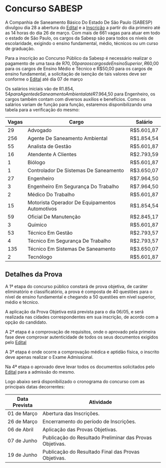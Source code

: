 # Concurso SABESP

A Companhia de Saneamento Básico Do Estado De São Paulo (SABESP) divulgou dia 28 a abertura do [Edital](http://www.concursosfcc.com.br/concursos/sabes317/edital_empregados_sabesp_27fev_fcc.pdf) e a [Inscrição](https://www.concursosfcc.com.br/concursos/jsp/inscricao/sabes317/) a partir do dia primeiro até as 14 horas do dia 26 de março. Com mais de 661 vagas para atuar em todo o estado de São Paulo, os cargos da Sabesp são para todos os níveis de escolaridade, exigindo o ensino fundamental, médio, técnicos ou um curso de graduação.

Para a inscrição ao Concurso Público da Sabesp é necessário realizar o pagamento de uma taxa de R$70,00 para os cargos de Ensino Superior, R$60,00 para os cargos de Ensino Médio e Técnico e R$50,00 para os cargos de ensino fundamental, a solicitação de isenção de tais valores deve ser conforme o [Edital](http://www.concursosfcc.com.br/concursos/sabes317/edital_empregados_sabesp_27fev_fcc.pdf) até dia 07 de março

Os salários iniciais vão de R$1.854,54 para Agente de Saneamento Ambiental até R$7.964,50 para Engenheiro, os cargos também contam com diversos auxílios e benefícios. Como os salários variam de função para função, estaremos disponibilizando uma tabela para a verificação do mesmo:

| Vagas | Cargo                                          | Salário    |
|-------|------------------------------------------------|------------|
| 29    | Advogado                                       | R$5.601,87 |
| 256   | Agente De Saneamento Ambiental                 | R$1.854,54 |
| 55    | Analista de Gestão                             | R$5.601,87 |
| 16    | Atendente A Clientes                           | R$2.793,59 |
| 1     | Biólogo                                        | R$5.601,87 |
| 1     | Controlador De Sistemas De Saneamento          | R$3.650,07 |
| 27    | Engenheiro                                     | R$7.964,50 |
| 3     | Engenheiro Em Segurança Do Trabalho            | R$7.964,50 |
| 2     | Médico Do Trabalho                             | R$5.601,87 |
| 15    | Motorista Operador De Equipamentos Automotivos | R$1.854,54 |
| 59    | Oficial De Manutenção                          | R$2.845,17 |
| 3     | Químico                                        | R$5.601,87 |
| 53    | Técnico Em Gestão                              | R$2.793,57 |
| 4     | Técnico Em Segurança De Trabalho               | R$2.793,57 |
| 135   | Técnico Em Sistemas De Saneamento              | R$3.650,07 |
| 2     | Tecnólogo                                      | R$5.601,87 |


## Detalhes da Prova

A 1ª etapa do concurso público constará de prova objetiva, de caráter eliminatório e classificatório, a prova é composta de 40 questões para o nível de ensino fundamental e chegando a 50 questões em nível superior, médio e técnico.

A aplicação da Prova Objetiva está prevista para o dia 06/05, e será realizada nas cidades correspondentes em sua inscrição, de acordo com a opção do candidato.

A 2ª etapa é a comprovação de requisitos, onde o aprovado pela primeira fase deve comprovar autenticidade de todos os seus documentos exigidos pelo [Edital](http://www.concursosfcc.com.br/concursos/sabes317/edital_empregados_sabesp_27fev_fcc.pdf)

A 3ª etapa é onde ocorre a comprovação médica e aptidão física, o inscrito deve apenas realizar o Exame Admissional.

Na 4ª etapa o aprovado deve levar todos os documentos solicitados pelo [Edital](http://www.concursosfcc.com.br/concursos/sabes317/edital_empregados_sabesp_27fev_fcc.pdf) para a admissão do mesmo.

Logo abaixo será disponibilizado o cronograma do concurso com as principais datas decorrentes:

| Data Prevista | Atividade                                                |
|---------------|----------------------------------------------------------|
| 01 de Março    | Abertura das Inscrições.                                 |
| 26 de Março    | Encerramento do período de Inscrições.                   |
| 06 de Abril    | Aplicação das Provas Objetivas.                          |
| 07 de Junho    | Publicação do Resultado Preliminar das Provas Objetivas. |
| 19 de Junho    | Publicação do Resultado Final das Provas Objetivas.      |


